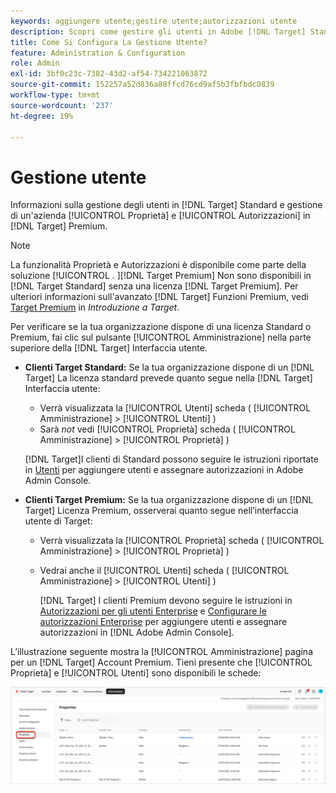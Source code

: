```yaml
---
keywords: aggiungere utente;gestire utente;autorizzazioni utente
description: Scopri come gestire gli utenti in Adobe [!DNL Target] Standard e gestione di proprietà e autorizzazioni aziendali in Adobe [!DNL Target] Premium.
title: Come Si Configura La Gestione Utente?
feature: Administration & Configuration
role: Admin
exl-id: 3bf0c23c-7382-43d2-af54-734221063872
source-git-commit: 152257a52d836a88ffcd76cd9af5b3fbfbdc0839
workflow-type: tm+mt
source-wordcount: '237'
ht-degree: 19%

---
```


# Gestione utente

Informazioni sulla gestione degli utenti in [!DNL Target] Standard e gestione di un&#39;azienda [!UICONTROL Proprietà] e [!UICONTROL Autorizzazioni] in [!DNL Target] Premium.

>[!NOTE]
>
>La funzionalità Proprietà e Autorizzazioni è disponibile come parte della soluzione [!UICONTROL . ][!DNL Target Premium] Non sono disponibili in [!DNL Target Standard] senza una licenza [!DNL Target Premium]. Per ulteriori informazioni sull&#39;avanzato [!DNL Target] Funzioni Premium, vedi [Target Premium](/help/main/c-intro/intro.md#premium) in *Introduzione a Target*.

Per verificare se la tua organizzazione dispone di una licenza Standard o Premium, fai clic sul pulsante [!UICONTROL Amministrazione] nella parte superiore della [!DNL Target] Interfaccia utente.

* **Clienti Target Standard:** Se la tua organizzazione dispone di un [!DNL Target] La licenza standard prevede quanto segue nella [!DNL Target] Interfaccia utente:

   * Verrà visualizzata la [!UICONTROL Utenti] scheda ( [!UICONTROL Amministrazione] > [!UICONTROL Utenti] )
   * Sarà *not* vedi [!UICONTROL Proprietà] scheda ( [!UICONTROL Amministrazione] > [!UICONTROL Proprietà] )

   [!DNL Target]I clienti di Standard possono seguire le istruzioni riportate in [Utenti](/help/main/administrating-target/c-user-management/c-user-management/user-management.md) per aggiungere utenti e assegnare autorizzazioni in Adobe Admin Console.

* **Clienti Target Premium:** Se la tua organizzazione dispone di un [!DNL Target] Licenza Premium, osserverai quanto segue nell’interfaccia utente di Target:

   * Verrà visualizzata la [!UICONTROL Proprietà] scheda ( [!UICONTROL Amministrazione] > [!UICONTROL Proprietà] )
   * Vedrai anche il [!UICONTROL Utenti] scheda ( [!UICONTROL Amministrazione] > [!UICONTROL Utenti] )

      [!DNL Target] I clienti Premium devono seguire le istruzioni in [Autorizzazioni per gli utenti Enterprise](/help/main/administrating-target/c-user-management/property-channel/property-channel.md#concept_E396B16FA2024ADBA27BC056138F9838) e [Configurare le autorizzazioni Enterprise](/help/main/administrating-target/c-user-management/property-channel/properties-overview.md#concept_22F2855DBF0D4754B9460F5D68749C71) per aggiungere utenti e assegnare autorizzazioni in [!DNL Adobe Admin Console].

L’illustrazione seguente mostra la [!UICONTROL Amministrazione] pagina per un [!DNL Target] Account Premium. Tieni presente che [!UICONTROL Proprietà] e [!UICONTROL Utenti] sono disponibili le schede:

![Scheda Amministrazione](/help/main/administrating-target/assets/premium.png)
